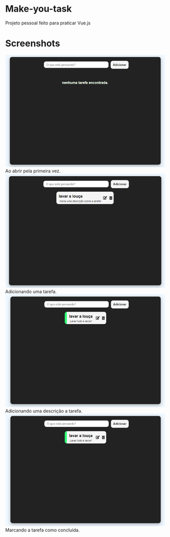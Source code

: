 # Make-you-task
  Projeto pessoal feito para praticar Vue.js
  
# Screenshots
![ss1](./screenshots/ss1.png)
Ao abrir pela primeira vez.
![ss2](./screenshots/ss2.png)
Adicionando uma tarefa.
![ss3](./screenshots/ss4.png)
Adicionando uma descrição a tarefa.
![ss4](./screenshots/ss4.png)
Marcando a tarefa como concluída.
